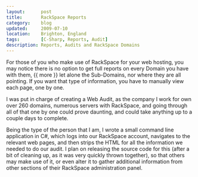 ```yaml
---
layout:      post
title:       RackSpace Reports
category:    blog
updated:     2009-07-10
location:    Brighton, England
tags:        [C-Sharp, Reports, Audit]
description: Reports, Audits and RackSpace Domains
---
```

For those of you who make use of RackSpace for your web hosting, you may notice there is no option to get full reports on every Domain you have with them, {{ more }} let alone the Sub-Domains, nor where they are all pointing. If you want that type of information, you have to manually view each page, one by one.

I was put in charge of creating a Web Audit, as the company I work for own over 260 domains, numerous servers with RackSpace, and going through all of that one by one could prove daunting, and could take anything up to a couple days to complete.

Being the type of the person that I am, I wrote a small command line application in C#, which logs into our RackSpace account, navigates to the relevant web pages, and then strips the HTML for all the information we needed to do our audit. I plan on releasing the source code for this (after a bit of cleaning up, as it was very quickly thrown together), so that others may make use of it, or even alter it to gather additional information from other sections of their RackSpace administration panel.
